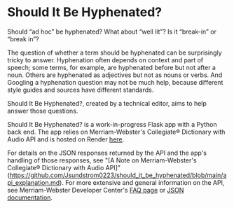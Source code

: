 # Should It Be Hyphenated?

Should “ad hoc” be hyphenated?
What about “well lit”?
Is it “break-in” or “break in”?

The question of whether a term should be hyphenated can be surprisingly tricky to answer. Hyphenation often depends on context and part of speech; some terms, for example, are hyphenated before but not after a noun. Others are hyphenated as adjectives but not as nouns or verbs. And Googling a hyphenation question may not be much help, because different style guides and sources have different standards.

Should It Be Hyphenated?, created by a technical editor, aims to help answer those questions.

Should It Be Hyphenated? is a work-in-progress Flask app with a Python back end. The app relies on Merriam-Webster's Collegiate® Dictionary with Audio API and is hosted on Render [here](https://should-it-be-hyphenated-kmfc.onrender.com/).

For details on the JSON responses returned by the API and the app's handling of those responses, see "[A Note on Merriam-Webster's Collegiate® Dictionary with Audio API]"(https://github.com/Jsundstrom0223/should_it_be_hyphenated/blob/main/api_explanation.md). For more extensive and general information on the API, see Merriam-Webster Developer Center's [FAQ page](https://dictionaryapi.com/info/frequently-asked-questions) or [JSON documentation](https://dictionaryapi.com/products/json).

